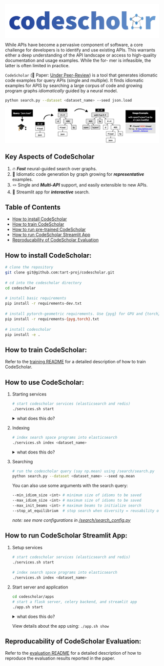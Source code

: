 <img align="center" src="./codescholar.png"/>

While APIs have become a pervasive component of software, a core
challenge for developers is to identify and use existing APIs. This
warrants either a deep understanding of the API landscape or access
to high-quality documentation and usage examples. While the for-
mer is infeasible, the latter is often limited in practice. 

`CodeScholar` (📝 Paper: [Under Peer-Review](-)) is a tool that generates idiomatic code examples for
query APIs (single and multiple). It finds idiomatic examples for APIS by searching a large
corpus of code and growing program graphs *idiomatically* guided by a neural model.

```bash
python search.py --dataset <dataset_name> --seed json.load
```

![overview](./doc/overview.png)


## Key Aspects of CodeScholar
1. 🔥 ***Fast*** neural-guided search over graphs.
2. 🧠 Idiomatic code generation by graph growing for ***representative*** examples.
3. 🪢 Single and ***Multi-API*** support, and easily extensible to new APIs.
4. 🚀 Streamlit app for ***interactive*** search.


## Table of Contents
- [How to install CodeScholar](#how-to-install-codescholar)
- [How to train CodeScholar](#how-to-train-codescholar)
- [How to run pre-trained CodeScholar](#how-to-run-pre-trained-codescholar)
- [How to run CodeScholar Streamlit App](#how-to-run-codescholar-streamlit-app)
- [Reproducability of CodeScholar Evaluation](#reproducability-of-codescholar-evaluation)



How to install CodeScholar:
-----------------------
```bash
# clone the repository
git clone git@github.com:tart-proj/codescholar.git

# cd into the codescholar directory
cd codescholar

# install basic requirements
pip install -r requirements-dev.txt

# install pytorch-geometric requirements. Use {pyg} for GPU and {torch} for CPU
pip install -r requirements-{pyg,torch}.txt

# install codescholar
pip install -e .
```


How to train CodeScholar:
-----------------------
Refer to the [training README](./codescholar/representation/README.md) for a detailed description of how to train CodeScholar.


How to use CodeScholar:
-----------------------

1. Starting services
    ```bash
    # start codescholar services (elasticsearch and redis)
    ./services.sh start
    ```
    <details>
        <summary>what does this do?</summary>

    ```bash
    # start an elasticsearch server (hosts programs) in a tmux session
    docker run --rm -p 9200:9200 -p 9300:9300 -e "xpack.security.enabled=false" -e "discovery.type=single-node" docker.elastic.co/elasticsearch/elasticsearch:8.7.0
    
    # start a redis server (hosts embeddings)
    docker run --rm -p 6379:6379 redis
    ```
    </details>

2. Indexing
    ```bash
    # index search space programs into elasticsearch
    ./services.sh index <dataset_name>
    ```
    <details>
        <summary>what does this do?</summary>

    ```bash
    # index the dataset using /search/elastic_search.py
    cd codescholar/search
    python elastic_search.py --dataset <dataset_name>
    ```

    > TODO: index all embeddings into redis; currently index happens before each search
    </details>

3. Searching
    ```bash
    # run the codescholar query (say np.mean) using /search/search.py
    python search.py --dataset <dataset_name> --seed np.mean
    ```

    You can also use some arguments with the search query:
    ```bash
    --min_idiom_size <int> # minimum size of idioms to be saved
    --max_idiom_size <int> # maximum size of idioms to be saved
    --max_init_beams <int> # maximum beams to initialize search
    --stop_at_equilibrium  # stop search when diversity = reusability of idioms
    ```
    *note: see more configurations in [/search/search_config.py](./codescholar/search/search_config.py)*

How to run CodeScholar Streamlit App:
---------------------------

1. Setup services
    ```bash
    # start codescholar services (elasticsearch and redis)
    ./services.sh start
    
    # index search space programs into elasticsearch
    ./services.sh index <dataset_name>
    ```

2. Start server and application
    ```bash
    cd codescholar/apps
    # start a flask server, celery backend, and streamlit app
    ./app.sh start
    ```
    <details>
        <summary>what does this do?</summary>

    ```bash
    # start a celery backend to handle tasks asynchronously
    celery -A app_decl.celery worker --pool=solo --loglevel=info

    # start a flask server to handle http API requests
    # note: runs flask on port 3003
    python flask_app.py
    ```

    > You can now make API requests to the flask server. For example, to run search for size `10` idioms for `pd.merge`, you can:
    ```bash
    curl -X POST -H "Content-Type: application/json" -d '{"api": "pd.merge", "size": 10}' http://localhost:3003/search
    ```

    Finally,
    ```bash
    # start the streamlit app on port localhost:8501
    streamlit run streamlit_app.py
    ```
    </details>

    View details about the app using: `./app.sh show`

Reproducability of CodeScholar Evaluation:
---------------------------
Refer to the [evaluation README](./codescholar/evaluation/README.md) for a detailed description of how to reproduce the evaluation results reported in the paper.